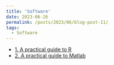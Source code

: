 ```yaml
---
title: 'Software'
date: 2023-06-26
permalink: /posts/2023/06/blog-post-11/
tags:
  - Software
---
```

- [1. A practical guide to R](https://www.overleaf.com/project/6498dc66b5a25112ba220c1e)
- [2. A practical guide to Matlab](https://www.overleaf.com/project/649d1787db43bee09bde4fb1)
